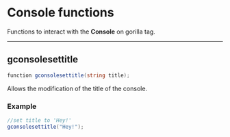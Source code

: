 # Console functions
Functions to interact with the **Console** on gorilla tag.

---

## gconsolesettitle

```csharp
function gconsolesettitle(string title);
```

Allows the modification of the title of the console.

### Example

```csharp
//set title to 'Hey!'
gconsolesettitle("Hey!");
```
